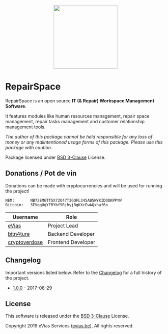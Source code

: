 
<p align="center"><img src="https://evias.be/wp-content/uploads/2019/03/ESlogo.png" width="200"></p>

# RepairSpace

RepairSpace is an open source **IT (& Repair) Workspace Management Software**.

It features modules like human resources management, repair space management, repair tasks management and customer relationship management tools. 

*The author of this package cannot be held responsible for any loss of money or any malintentioned usage forms of this package. Please use this package with caution.*

Package licensed under [BSD 3-Clause](LICENSE) License.

## Donations / Pot de vin

Donations can be made with cryptocurrencies and will be used for running the project!

    NEM:       NB72EM6TTSX72O47T3GQFL345AB5WYKIDODKPPYW
    Bitcoin:   3EVqgUqYFRYbf9RjhyjBgKXcEwAQxhaf6o

| Username | Role |
| --- | --- |
| [eVias](https://github.com/evias) | Project Lead |
| [bitn4ture](https://github.com/bitn4ture) | Backend Developer |
| [cryptoverdose](https://github.com/cryptoverdose) | Frontend Developer |

## Changelog

Important versions listed below. Refer to the [Changelog](CHANGELOG.md) for a full history of the project.

- [1.0.0](CHANGELOG.md#v100) - 2017-08-29

## License

This software is released under the [BSD 3-Clause](LICENSE) License.

Copyright 2019 eVias Services ([evias.be](https://evias.be)), All rights reserved.

